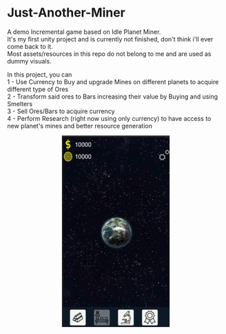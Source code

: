 # Just-Another-Miner

A demo Incremental game based on Idle Planet Miner.  
It's my first unity project and is currently not finished, don't think i'll ever come back to it.  
Most assets/resources in this repo do not belong to me and are used as dummy visuals.  

In this project, you can  
1 - Use Currency to Buy and upgrade Mines on different planets to acquire different type of Ores  
2 - Transform said ores to Bars increasing their value by Buying and using Smelters  
3 - Sell Ores/Bars to acquire currency  
4 - Perform Research (right now using only currency) to have access to new planet's mines and better resource generation  

<div align="center"> 
  <img src="/gamedemo2.gif?raw=true" width="250px">
</div>
